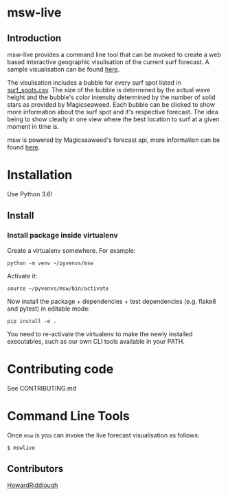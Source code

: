 # msw-live

## Introduction
msw-live provides a command line tool that can be invoked to create a web based interactive geographic 
visulisation of the current surf forecast. A sample visualisation can be found 
[here](https://howardriddiough.github.io/msw-live/).

The visulisation includes a bubble for every surf spot listed in 
[surf_spots.csv](https://github.com/HowardRiddiough/msw/blob/master/data/surfspots.csv). 
The size of the bubble is determined by the actual wave height and the bubble's color intensity determined by 
the number of solid stars as provided by Magicseaweed. Each bubble can be clicked to show more information 
about the surf spot and it's respective forecast. The idea being to show clearly in one view where the best 
location to surf at a given moment in time is.

msw is powered by Magicseaweed's forecast api, more information can be found 
[here](https://magicseaweed.com/developer/api).

# Installation
Use Python 3.6!

## Install

### Install package inside virtualenv
Create a virtualenv somewhere. For example:

    python -m venv ~/pyvenvs/msw

Activate it:

    source ~/pyvenvs/msw/bin/activate

Now install the package + dependencies + test dependencies (e.g. flake8 and pytest) in editable mode:

    pip install -e .

You need to re-activate the virtualenv to make the newly installed executables, such as our own CLI tools 
available in your PATH.

# Contributing code
See CONTRIBUTING.md

# Command Line Tools
Once `msw` is you can invoke the live forecast visualisation as follows: 

    $ mswlive


## Contributors
[HowardRiddiough](https://github.com/HowardRiddiough)